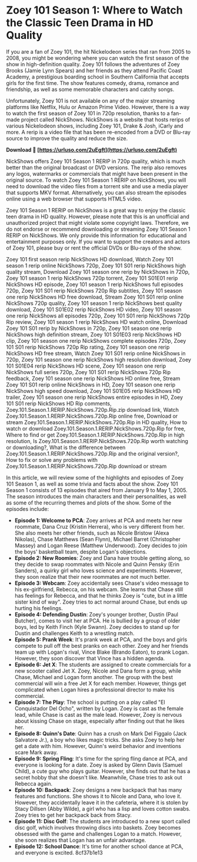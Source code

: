# Zoey 101 Season 1: Where to Watch the Classic Teen Drama in HD Quality
 
If you are a fan of Zoey 101, the hit Nickelodeon series that ran from 2005 to 2008, you might be wondering where you can watch the first season of the show in high-definition quality. Zoey 101 follows the adventures of Zoey Brooks (Jamie Lynn Spears) and her friends as they attend Pacific Coast Academy, a prestigious boarding school in Southern California that accepts girls for the first time. The show features comedy, drama, romance and friendship, as well as some memorable characters and catchy songs.
 
Unfortunately, Zoey 101 is not available on any of the major streaming platforms like Netflix, Hulu or Amazon Prime Video. However, there is a way to watch the first season of Zoey 101 in 720p resolution, thanks to a fan-made project called NickShows. NickShows is a website that hosts rerips of various Nickelodeon shows, including Zoey 101, Drake & Josh, iCarly and more. A rerip is a video file that has been re-encoded from a DVD or Blu-ray source to improve the quality and reduce the size.
 
**Download 🌟 [https://urluso.com/2uEgft](https://urluso.com/2uEgft)**


 
NickShows offers Zoey 101 Season 1 RERIP in 720p quality, which is much better than the original broadcast or DVD versions. The rerip also removes any logos, watermarks or commercials that might have been present in the original source. To watch Zoey 101 Season 1 RERIP on NickShows, you will need to download the video files from a torrent site and use a media player that supports MKV format. Alternatively, you can also stream the episodes online using a web browser that supports HTML5 video.
 
Zoey 101 Season 1 RERIP on NickShows is a great way to enjoy the classic teen drama in HD quality. However, please note that this is an unofficial and unauthorized project that might violate some copyright laws. Therefore, we do not endorse or recommend downloading or streaming Zoey 101 Season 1 RERIP on NickShows. We only provide this information for educational and entertainment purposes only. If you want to support the creators and actors of Zoey 101, please buy or rent the official DVDs or Blu-rays of the show.
 
Zoey 101 first season rerip NickShows HD download,  Watch Zoey 101 season 1 rerip online NickShows 720p,  Zoey 101 S01 rerip NickShows high quality stream,  Download Zoey 101 season one rerip by NickShows in 720p,  Zoey 101 season 1 rerip NickShows 720p torrent,  Zoey 101 S01E01 rerip NickShows HD episode,  Zoey 101 season 1 rerip NickShows full episodes 720p,  Zoey 101 S01 rerip NickShows 720p Rip subtitles,  Zoey 101 season one rerip NickShows HD free download,  Stream Zoey 101 S01 rerip online NickShows 720p quality,  Zoey 101 season 1 rerip NickShows best quality download,  Zoey 101 S01E02 rerip NickShows HD video,  Zoey 101 season one rerip NickShows all episodes 720p,  Zoey 101 S01 rerip NickShows 720p Rip review,  Zoey 101 season 1 rerip NickShows HD watch online,  Download Zoey 101 S01 rerip by NickShows in 720p,  Zoey 101 season one rerip NickShows high definition stream,  Zoey 101 S01E03 rerip NickShows HD clip,  Zoey 101 season one rerip NickShows complete episodes 720p,  Zoey 101 S01 rerip NickShows 720p Rip rating,  Zoey 101 season one rerip NickShows HD free stream,  Watch Zoey 101 S01 rerip online NickShows in 720p,  Zoey 101 season one rerip NickShows high resolution download,  Zoey 101 S01E04 rerip NickShows HD scene,  Zoey 101 season one rerip NickShows full series 720p,  Zoey 101 S01 rerip NickShows 720p Rip feedback,  Zoey 101 season one rerip NickShows HD online free,  Stream Zoey 101 S01 rerip online NickShows in HD,  Zoey 101 season one rerip NickShows high speed download,  Zoey 101 S01E05 rerip NickShows HD trailer,  Zoey 101 season one rerip NickShows entire episodes in HD,  Zoey 101 S01 rerip NickShows HD Rip comments,  Zoey.101.Season.1.RERIP.NickShows.720p.Rip.zip download link,  Watch Zoey.101.Season.1.RERIP.NickShows.720p.Rip online free,  Download or stream Zoey.101.Season.1.RERIP.NickShows.720p.Rip in HD quality,  How to watch or download Zoey.101.Season.1.RERIP.NickShows.720p.Rip for free,  Where to find or get Zoey.101.Season.1.RERIP.NickShows.720p.Rip in high resolution,  Is Zoey.101.Season.1.RERIP.NickShows.720p.Rip worth watching or downloading?,  What is the difference between Zoey.101.Season.1.RERIP.NickShows.720p.Rip and the original version?,  How to fix or solve any problems with Zoey.101.Season.1.RERIP.NickShows.720p.Rip download or stream
  
In this article, we will review some of the highlights and episodes of Zoey 101 Season 1, as well as some trivia and facts about the show. Zoey 101 Season 1 consists of 13 episodes that aired from January 9 to May 1, 2005. The season introduces the main characters and their personalities, as well as some of the recurring themes and plots of the show. Some of the episodes include:
 
- **Episode 1: Welcome to PCA**: Zoey arrives at PCA and meets her new roommate, Dana Cruz (Kristin Herrera), who is very different from her. She also meets her other friends, such as Nicole Bristow (Alexa Nikolas), Chase Matthews (Sean Flynn), Michael Barret (Christopher Massey) and Logan Reese (Matthew Underwood). Zoey decides to join the boys' basketball team, despite Logan's objections.
- **Episode 2: New Roomies**: Zoey and Dana have trouble getting along, so they decide to swap roommates with Nicole and Quinn Pensky (Erin Sanders), a quirky girl who loves science and experiments. However, they soon realize that their new roommates are not much better.
- **Episode 3: Webcam**: Zoey accidentally sees Chase's video message to his ex-girlfriend, Rebecca, on his webcam. She learns that Chase still has feelings for Rebecca, and that he thinks Zoey is "cute, but in a little sister kind of way". Zoey tries to act normal around Chase, but ends up hurting his feelings.
- **Episode 4: Defending Dustin**: Zoey's younger brother, Dustin (Paul Butcher), comes to visit her at PCA. He is bullied by a group of older boys, led by Keith Finch (Kyle Swann). Zoey decides to stand up for Dustin and challenges Keith to a wrestling match.
- **Episode 5: Prank Week**: It's prank week at PCA, and the boys and girls compete to pull off the best pranks on each other. Zoey and her friends team up with Logan's rival, Vince Blake (Brando Eaton), to prank Logan. However, they soon discover that Vince has a hidden agenda.
- **Episode 6: Jet X**: The students are assigned to create commercials for a new scooter called Jet X. Zoey, Nicole and Dana form a group, while Chase, Michael and Logan form another. The group with the best commercial will win a free Jet X for each member. However, things get complicated when Logan hires a professional director to make his commercial.
- **Episode 7: The Play**: The school is putting on a play called "El Conquistador Del Ocho", written by Logan. Zoey is cast as the female lead, while Chase is cast as the male lead. However, Zoey is nervous about kissing Chase on stage, especially after finding out that he likes her.
- **Episode 8: Quinn's Date**: Quinn has a crush on Mark Del Figgalo (Jack Salvatore Jr.), a boy who likes magic tricks. She asks Zoey to help her get a date with him. However, Quinn's weird behavior and inventions scare Mark away.
- **Episode 9: Spring Fling**: It's time for the spring fling dance at PCA, and everyone is looking for a date. Zoey is asked by Glenn Davis (Samuel Child), a cute guy who plays guitar. However, she finds out that he has a secret hobby that she doesn't like. Meanwhile, Chase tries to ask out Rebecca again.
- **Episode 10: Backpack**: Zoey designs a new backpack that has many features and functions. She shows it to Nicole and Dana, who love it. However, they accidentally leave it in the cafeteria, where it is stolen by Stacy Dillsen (Abby Wilde), a girl who has a lisp and loves cotton swabs. Zoey tries to get her backpack back from Stacy.
- **Episode 11: Disc Golf**: The students are introduced to a new sport called disc golf, which involves throwing discs into baskets. Zoey becomes obsessed with the game and challenges Logan to a match. However, she soon realizes that Logan has an unfair advantage.
- **Episode 12: School Dance**: It's time for another school dance at PCA, and everyone is excited. 8cf37b1e13


